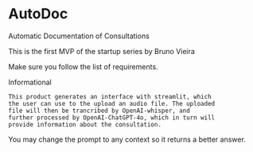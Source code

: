 # AutoDoc
Automatic Documentation of Consultations

This is the first MVP of the startup series by Bruno Vieira

Make sure you follow the list of requirements.

Informational

    This product generates an interface with streamlit, which
    the user can use to the upload an audio file. The uploaded
    file will then be trancribed by OpenAI-whisper, and 
    further processed by OpenAI-ChatGPT-4o, which in turn will
    provide information about the consultation.

You may change the prompt to any context so it returns a 
better answer.